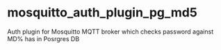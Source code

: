 mosquitto_auth_plugin_pg_md5
============================

Auth plugin for Mosquitto MQTT broker which checks password against MD% has in Posrgres DB
